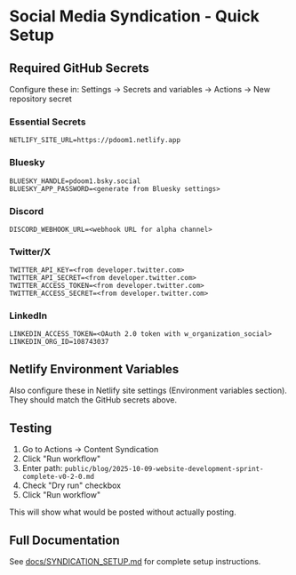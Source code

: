 # Social Media Syndication - Quick Setup

## Required GitHub Secrets

Configure these in: Settings → Secrets and variables → Actions → New repository secret

### Essential Secrets
```
NETLIFY_SITE_URL=https://pdoom1.netlify.app
```

### Bluesky
```
BLUESKY_HANDLE=pdoom1.bsky.social
BLUESKY_APP_PASSWORD=<generate from Bluesky settings>
```

### Discord
```
DISCORD_WEBHOOK_URL=<webhook URL for alpha channel>
```

### Twitter/X
```
TWITTER_API_KEY=<from developer.twitter.com>
TWITTER_API_SECRET=<from developer.twitter.com>
TWITTER_ACCESS_TOKEN=<from developer.twitter.com>
TWITTER_ACCESS_SECRET=<from developer.twitter.com>
```

### LinkedIn
```
LINKEDIN_ACCESS_TOKEN=<OAuth 2.0 token with w_organization_social>
LINKEDIN_ORG_ID=108743037
```

## Netlify Environment Variables

Also configure these in Netlify site settings (Environment variables section).
They should match the GitHub secrets above.

## Testing

1. Go to Actions → Content Syndication
2. Click "Run workflow"
3. Enter path: `public/blog/2025-10-09-website-development-sprint-complete-v0-2-0.md`
4. Check "Dry run" checkbox
5. Click "Run workflow"

This will show what would be posted without actually posting.

## Full Documentation

See [docs/SYNDICATION_SETUP.md](SYNDICATION_SETUP.md) for complete setup instructions.
